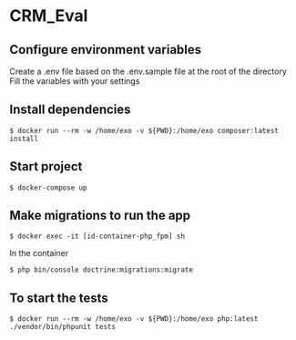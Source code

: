 # CRM_Eval

## Configure environment variables
Create a .env file based on the .env.sample file at the root of the directory
Fill the variables with your settings

## Install dependencies
```
$ docker run --rm -w /home/exo -v ${PWD}:/home/exo composer:latest install
```

## Start project
```
$ docker-compose up
```

## Make migrations to run the app
```
$ docker exec -it [id-container-php_fpm] sh
```

In the container
```
$ php bin/console doctrine:migrations:migrate
```

## To start the tests
```
$ docker run --rm -w /home/exo -v ${PWD}:/home/exo php:latest ./vendor/bin/phpunit tests
```